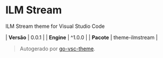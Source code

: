 # ILM Stream

ILM Stream theme for Visual Studio Code

| **Versão** | 0.0.1 |
| **Engine** | ^1.0.0 |
| **Pacote** | theme-ilmstream |

> Autogerado por [go-vsc-theme](https://github.com/natalbu/go-vsc-theme).
